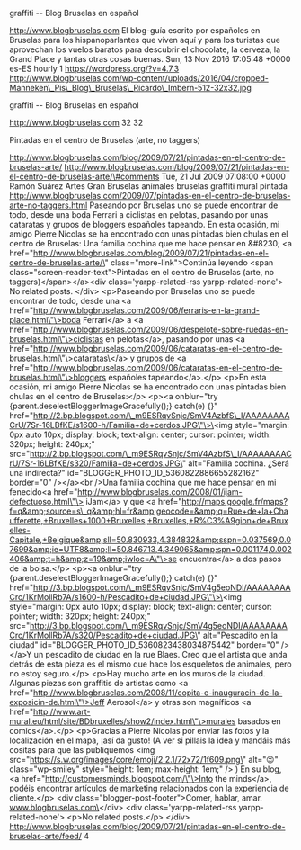 graffiti -- Blog Bruselas en español

http://www.blogbruselas.com El blog-guía escrito por españoles en
Bruselas para los hispanoparlantes que viven aquí y para los turistas
que aprovechan los vuelos baratos para descubrir el chocolate, la
cerveza, la Grand Place y tantas otras cosas buenas. Sun, 13 Nov 2016
17:05:48 +0000 es-ES hourly 1 https://wordpress.org/?v=4.7.3
http://www.blogbruselas.com/wp-content/uploads/2016/04/cropped-Manneken\_Pis\_Blog\_Bruselas\_Ricardo\_Imbern-512-32x32.jpg

graffiti -- Blog Bruselas en español

http://www.blogbruselas.com 32 32

Pintadas en el centro de Bruselas (arte, no taggers)

http://www.blogbruselas.com/blog/2009/07/21/pintadas-en-el-centro-de-bruselas-arte/
http://www.blogbruselas.com/blog/2009/07/21/pintadas-en-el-centro-de-bruselas-arte/\#comments
Tue, 21 Jul 2009 07:08:00 +0000 Ramón Suárez Artes Gran Bruselas
animales bruselas graffiti mural pintada
http://www.blogbruselas.com/2009/07/pintadas-en-el-centro-de-bruselas-arte-no-taggers.html
Paseando por Bruselas uno se puede encontrar de todo, desde una boda
Ferrari a ciclistas en pelotas, pasando por unas cataratas y grupos de
bloggers españoles tapeando. En esta ocasión, mi amigo Pierre Nicolas se
ha encontrado con unas pintadas bien chulas en el centro de Bruselas:
Una familia cochina que me hace pensar en &\#8230; \<a
href=\"http://www.blogbruselas.com/blog/2009/07/21/pintadas-en-el-centro-de-bruselas-arte/\"
class=\"more-link\"\>Continúa leyendo \<span
class=\"screen-reader-text\"\>Pintadas en el centro de Bruselas (arte,
no taggers)\</span\>\</a\>\<div class=\'yarpp-related-rss
yarpp-related-none\'\> No related posts. \</div\> \<p\>Paseando por
Bruselas uno se puede encontrar de todo, desde una \<a
href=\"http://www.blogbruselas.com/2009/06/ferraris-en-la-grand-place.html\"\>boda
Ferrari\</a\> a \<a
href=\"http://www.blogbruselas.com/2009/06/despelote-sobre-ruedas-en-bruselas.html\"\>ciclistas
en pelotas\</a\>, pasando por unas \<a
href=\"http://www.blogbruselas.com/2009/06/cataratas-en-el-centro-de-bruselas.html\"\>cataratas\</a\>
y grupos de \<a
href=\"http://www.blogbruselas.com/2009/06/cataratas-en-el-centro-de-bruselas.html\"\>bloggers
españoles tapeando\</a\>.\</p\> \<p\>En esta ocasión, mi amigo Pierre
Nicolas se ha encontrado con unas pintadas bien chulas en el centro de
Bruselas:\</p\> \<p\>\<a onblur=\"try
{parent.deselectBloggerImageGracefully();} catch(e) {}\"
href=\"http://2.bp.blogspot.com/\_m9ESRqvSnjc/SmV4AzbfS\_I/AAAAAAAACrU/7Sr-16LBfKE/s1600-h/Familia+de+cerdos.JPG\"\>\<img
style=\"margin: 0px auto 10px; display: block; text-align: center;
cursor: pointer; width: 320px; height: 240px;\"
src=\"http://2.bp.blogspot.com/\_m9ESRqvSnjc/SmV4AzbfS\_I/AAAAAAAACrU/7Sr-16LBfKE/s320/Familia+de+cerdos.JPG\"
alt=\"Familia cochina. ¿Será una indirecta?\"
id=\"BLOGGER\_PHOTO\_ID\_5360822886655282162\" border=\"0\"
/\>\</a\>\<br /\>Una familia cochina que me hace pensar en mi
fenecido\<a
href=\"http://www.blogbruselas.com/2008/01/ijam-defectuoso.html\"\>
iJam\</a\> y que \<a
href=\"http://maps.google.fr/maps?f=q&amp;source=s\_q&amp;hl=fr&amp;geocode=&amp;q=Rue+de+la+Chaufferette,+Bruxelles+1000+Bruxelles,+Bruxelles,+R%C3%A9gion+de+Bruxelles-Capitale,+Belgique&amp;sll=50.830933,4.384832&amp;sspn=0.037569,0.07699&amp;ie=UTF8&amp;ll=50.846713,4.349065&amp;spn=0.001174,0.002406&amp;t=h&amp;z=19&amp;iwloc=A\"\>se
encuentra\</a\> a dos pasos de la bolsa.\</p\> \<p\>\<a onblur=\"try
{parent.deselectBloggerImageGracefully();} catch(e) {}\"
href=\"http://3.bp.blogspot.com/\_m9ESRqvSnjc/SmV4g5eoNDI/AAAAAAAACrc/1KrMollRb7A/s1600-h/Pescadito+de+ciudad.JPG\"\>\<img
style=\"margin: 0px auto 10px; display: block; text-align: center;
cursor: pointer; width: 320px; height: 240px;\"
src=\"http://3.bp.blogspot.com/\_m9ESRqvSnjc/SmV4g5eoNDI/AAAAAAAACrc/1KrMollRb7A/s320/Pescadito+de+ciudad.JPG\"
alt=\"Pescadito en la ciudad\"
id=\"BLOGGER\_PHOTO\_ID\_5360823438034875442\" border=\"0\" /\>\</a\>Y
un pescadito de ciudad en la rue Blaes. Creo que el artista que anda
detrás de esta pieza es el mismo que hace los esqueletos de animales,
pero no estoy seguro.\</p\> \<p\>Hay mucho arte en los muros de la
ciudad. Algunas piezas son graffitis de artistas como \<a
href=\"http://www.blogbruselas.com/2008/11/copita-e-inauguracin-de-la-exposicin-de.html\"\>Jeff
Aerosol\</a\> y otras son magníficos \<a
href=\"http://www.art-mural.eu/html/site/BDbruxelles/show2/index.html\"\>murales
basados en comics\</a\>.\</p\> \<p\>Gracias a Pierre Nicolas por enviar
las fotos y la localización en el mapa, ¡así da gusto! (A ver si pillais
la idea y mandáis más cositas para que las publiquemos \<img
src=\"https://s.w.org/images/core/emoji/2.2.1/72x72/1f609.png\"
alt=\"😉\" class=\"wp-smiley\" style=\"height: 1em; max-height: 1em;\"
/\> ) En su blog, \<a href=\"http://customersminds.blogspot.com/\"\>Into
the minds\</a\>, podéis encontrar artículos de marketing relacionados
con la experiencia de cliente.\</p\> \<div
class=\"blogger-post-footer\"\>Comer, hablar, amar.
www.blogbruselas.com\</div\> \<div class=\'yarpp-related-rss
yarpp-related-none\'\> \<p\>No related posts.\</p\> \</div\>
http://www.blogbruselas.com/blog/2009/07/21/pintadas-en-el-centro-de-bruselas-arte/feed/
4
